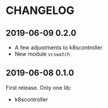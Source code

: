 # CHANGELOG

## 2019-06-09 0.2.0

* A few adjustments to k8scontroller
* New module `vcswatch`

## 2019-06-08 0.1.0

First release. Only one lib:

* k8scontroller
